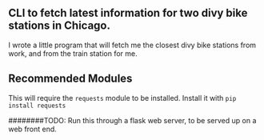 CLI to fetch latest information for two divy bike stations in Chicago.
---------
I wrote a little program that will fetch me the closest divy bike stations from work, and from the train station for me.

Recommended Modules
--------
This will require the ```requests``` module to be installed. Install it with ```pip install requests```

########TODO: Run this through a flask web server, to be served up on a web front end. 

